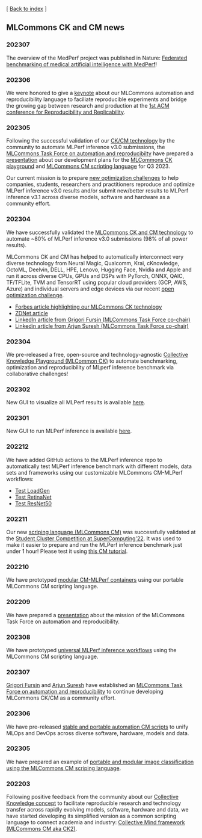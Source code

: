 [ [Back to index](README.md) ]

## MLCommons CK and CM news

### 202307

The overview of the MedPerf project was published in Nature: 
[Federated benchmarking of medical artificial intelligence with MedPerf](https://www.nature.com/articles/s42256-023-00652-2)!

### 202306

We were honored to give a [keynote](https://doi.org/10.5281/zenodo.8105338) about our MLCommons automation and reproducibility language
to faciliate reproducible experiments and bridge the growing gap between research and production
at the [1st ACM conference for Reproducibility and Replicability](https://acm-rep.github.io/2023/keynotes).

### 202305

Following the successful validation of our [CK/CM technology](https://github.com/mlcommons/ck) by the community
to automate MLPerf inference v3.0 submissions, the [MLCommons Task Force on automation and reproducibilty](taskforce.md) 
have prepared a [presentation](https://doi.org/10.5281/zenodo.7871070) 
about our development plans for the [MLCommons CK playground](https://access.cKnowledge.org) 
and [MLCommons CM scripting language](../cm) for Q3 2023.

Our current mission is to prepare [new optimization challenges](../cm-mlops/challenge) 
to help companies, students, researchers and practitioners reproduce and optimize MLPerf
inference v3.0 results and/or submit new/better results to MLPerf
inference v3.1 across diverse models, software and hardware 
as a community effort.

### 202304

We have successfully validated the [MLCommons CK and CM technology](https://github.com/mlcommons/ck) 
to automate ~80% of MLPerf inference v3.0 submissions (98% of all power results).

MLCommons CK and CM has helped to automatically interconnect very diverse technology 
from Neural Magic, Qualcomm, Krai, cKnowledge, OctoML, Deelvin, DELL, HPE, Lenovo, Hugging Face, Nvidia and Apple 
and run it across diverse CPUs, GPUs and DSPs with PyTorch, 
ONNX, QAIC, TF/TFLite, TVM and TensorRT using popular cloud providers (GCP, AWS, Azure) and individual servers and edge devices 
via our recent [open optimization challenge](https://access.cknowledge.org/playground/?action=challenges&name=optimize-mlperf-inference-v3.0-2023).

* [Forbes article highlighting our MLCommons CK technology](https://www.forbes.com/sites/karlfreund/2023/04/05/nvidia-performance-trounces-all-competitors-who-have-the-guts-to-submit-to-mlperf-inference-30/?sh=3c38d2866676)
* [ZDNet article](https://www.zdnet.com/article/nvidia-dell-qualcomm-speed-up-ai-results-in-latest-benchmark-tests)
* [LinkedIn article from Grigori Fursin (MLCommons Task Force co-chair)](https://www.linkedin.com/pulse/announcing-my-new-project-reproducible-optimization-co-design-fursin)
* [Linkedin article from Arjun Suresh (MLCommons Task Force co-chair)](https://www.linkedin.com/posts/arjunsuresh_nvidia-performance-trounces-all-competitors-activity-7049500972275929088-nnnx?utm_source=share&utm_medium=member_desktop)


### 202304

We pre-released a free, open-source and technology-agnostic [Collective Knowledge Playground (MLCommon CK)](https://x.cKnowledge.org)
to automate benchmarking, optimization and reproducibility of MLperf inference benchmark via collaborative challenges!

### 202302

New GUI to visualize all MLPerf results is available [here](https://cknowledge.org/cm-gui-graph).

### 202301

New GUI to run MLPerf inference is available [here](https://cknowledge.org/mlperf-inference-gui).

### 202212

We have added GitHub actions to the MLPerf inference repo to automatically
test MLPerf inference benchmark with different models, data sets and
frameworks using our customizable MLCommons CM-MLPerf workflows:

* [Test LoadGen](https://github.com/mlcommons/inference/blob/master/.github/workflows/test-loadgen.yml)
* [Test RetinaNet](https://github.com/mlcommons/inference/blob/master/.github/workflows/test-retinanet.yml)
* [Test ResNet50](https://github.com/mlcommons/inference/blob/master/.github/workflows/test-resnet50.yml)

### 202211

Our new [scriping language (MLCommons CM)](https://github.com/mlcommons/ck/tree/master/cm) 
was successfully validated at the [Student Cluster Competition at SuperComputing'22](https://studentclustercompetition.us/2022/index.html).
It was used to make it easier to prepare and run the MLPerf inference benchmark just under 1 hour!
Please test it using [this CM tutorial](https://github.com/mlcommons/ck/blob/master/docs/tutorials/sc22-scc-mlperf.md).


### 202210

We have prototyped [modular CM-MLPerf containers](../docker) 
using our portable MLCommons CM scripting language.

### 202209

We have prepared a [presentation](https://doi.org/10.5281/zenodo.7143424) 
about the mission of the MLCommons Task Force on automation and reproducibility.

### 202308

We have prototyped [universal MLPerf inference workflows](../cm-mlops/script/app-mlperf-inference)
using the MLCommons CM scripting language.

### 202307

[Grigori Fursin](https://cKnowledge.org/gfursin) 
and [Arjun Suresh](https://www.linkedin.com/in/arjunsuresh) have established an 
[MLCommons Task Force on automation and reproducibility](taskforce.md)
to continue developing MLCommons CK/CM as a community effort.

### 202306     

We have pre-released [stable and portable automation CM scripts](https://github.com/mlcommons/ck/tree/master/cm-mlops/script) 
to unify MLOps and DevOps across diverse software, hardware, models and data.

### 202305

We have prepared an example of [portable and modular image classification using the MLCommons CM scriping language](tutorials/modular-image-classification.md).

### 202203

Following positive feedback from the community about our [Collective Knowledge concept](https://www.youtube.com/watch?v=7zpeIVwICa4) 
to facilitate reproducible research and technology transfer across rapidly evolving models, software, hardware and data,
we have started developing its simplified version as a common scripting language to connect academia and industry:
[Collective Mind framework (MLCommons CM aka CK2)](https://github.com/mlcommons/ck/tree/master/cm).
